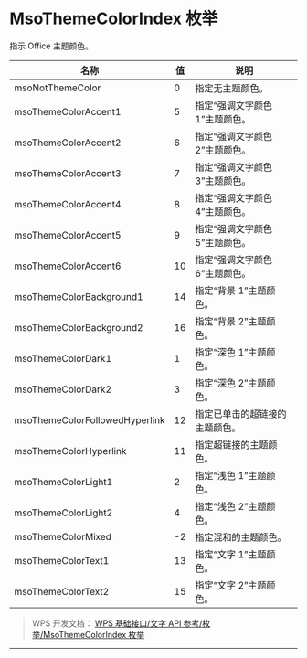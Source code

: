 # MsoThemeColorIndex 枚举

指示 Office 主题颜色。

| 名称                           | 值  | 说明                           |
|--------------------------------|-----|--------------------------------|
| msoNotThemeColor               | 0   | 指定无主题颜色。               |
| msoThemeColorAccent1           | 5   | 指定“强调文字颜色 1”主题颜色。 |
| msoThemeColorAccent2           | 6   | 指定“强调文字颜色 2”主题颜色。 |
| msoThemeColorAccent3           | 7   | 指定“强调文字颜色 3”主题颜色。 |
| msoThemeColorAccent4           | 8   | 指定“强调文字颜色 4”主题颜色。 |
| msoThemeColorAccent5           | 9   | 指定“强调文字颜色 5”主题颜色。 |
| msoThemeColorAccent6           | 10  | 指定“强调文字颜色 6”主题颜色。 |
| msoThemeColorBackground1       | 14  | 指定“背景 1”主题颜色。         |
| msoThemeColorBackground2       | 16  | 指定“背景 2”主题颜色。         |
| msoThemeColorDark1             | 1   | 指定“深色 1”主题颜色。         |
| msoThemeColorDark2             | 3   | 指定“深色 2”主题颜色。         |
| msoThemeColorFollowedHyperlink | 12  | 指定已单击的超链接的主题颜色。 |
| msoThemeColorHyperlink         | 11  | 指定超链接的主题颜色。         |
| msoThemeColorLight1            | 2   | 指定“浅色 1”主题颜色。         |
| msoThemeColorLight2            | 4   | 指定“浅色 2”主题颜色。         |
| msoThemeColorMixed             | -2  | 指定混和的主题颜色。           |
| msoThemeColorText1             | 13  | 指定“文字 1”主题颜色。         |
| msoThemeColorText2             | 15  | 指定“文字 2”主题颜色。         |

> WPS 开发文档： [WPS 基础接口/文字 API 参考/枚举/MsoThemeColorIndex 枚举](https://qn.cache.wpscdn.cn/encs/doc/office_v19/topics/WPS%20%E5%9F%BA%E7%A1%80%E6%8E%A5%E5%8F%A3/%E6%96%87%E5%AD%97%20API%20%E5%8F%82%E8%80%83/%E6%9E%9A%E4%B8%BE/MsoThemeColorIndex%20%E6%9E%9A%E4%B8%BE.html)

------------------------------------------------------------------------
